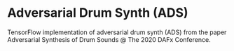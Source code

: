 # Adversarial Drum Synth (ADS)
TensorFlow implementation of adversarial drum synth (ADS) from the paper Adversarial Synthesis of Drum Sounds @ The 2020 DAFx Conference.
